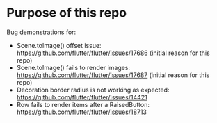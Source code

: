 # Purpose of this repo

Bug demonstrations for:

- Scene.toImage() offset issue: https://github.com/flutter/flutter/issues/17686 (initial reason for this repo)
- Scene.toImage() fails to render images: https://github.com/flutter/flutter/issues/17687 (initial reason for this repo)
- Decoration border radius is not working as expected: https://github.com/flutter/flutter/issues/14421
- Row fails to render items after a RaisedButton: https://github.com/flutter/flutter/issues/18713
